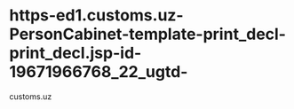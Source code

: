 # https-ed1.customs.uz-PersonCabinet-template-print_decl-print_decl.jsp-id-19671966768_22_ugtd-
customs.uz
